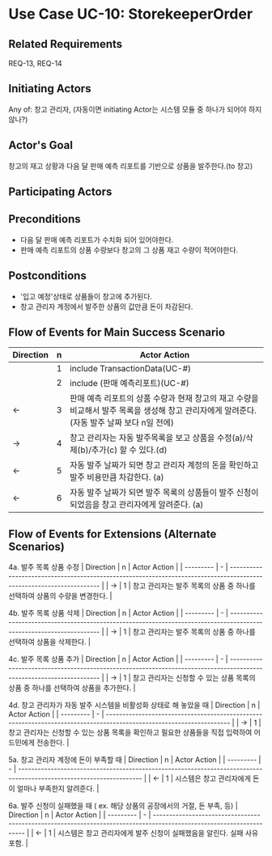 # Use Case UC-10: StorekeeperOrder

## **Related Requirements**

 REQ-13, REQ-14

## **Initiating Actors**

Any of: 창고 관리자, (자동이면 initiating Actor는 시스템 모듈 중 하나가 되어야 하지 않나?)

## **Actor's Goal**

 창고의 재고 상황과 다음 달 판매 예측 리포트를 기반으로 상품을 발주한다.(to 창고)

## **Participating Actors**



## **Preconditions**
- 다음 달 판매 예측 리포트가 수치화 되어 있어야한다.
- 판매 예측 리포트의 상품 수량보다 창고의 그 상품 재고 수량이 적어야한다.

## **Postconditions**
- '입고 예정'상태로 상품들이 창고에 추가된다.
- 창고 관리자 계정에서 발주한 상품의 값만큼 돈이 차감된다.


## Flow of Events for Main Success Scenario
| Direction | n | Actor Action                                                                                                         |
| --------- | - | -------------------------------------------------------------------------------------------------------------------- |
|          | 1 | include TransactionData(UC-#) |
|          | 2 | include (판매 예측리포트)(UC-#) |
|  ←       | 3 | 판매 예측 리포트의 상품 수량과 현재 창고의 재고 수량을 비교해서 발주 목록을 생성해 창고 관리자에게 알려준다. (자동 발주 날짜 보다 n일 전에)  |
|  →       | 4 | 창고 관리자는 자동 발주목록을 보고 상품을 수정(a)/삭제(b)/추가(c) 할 수 있다.(d) |
|  ←       | 5 | 자동 발주 날짜가 되면 창고 관리자 계정의 돈을 확인하고 발주 비용만큼 차감한다. (a) |
|  ←       | 6 | 자동 발주 날짜가 되면 발주 목록의 상품들이 발주 신청이 되었음을 창고 관리자에게 알려준다. (a) |



## Flow of Events for Extensions (Alternate Scenarios)
4a. 발주 목록 상품 수정 
| Direction | n | Actor Action                                                                                                         |
| --------- | - | -------------------------------------------------------------------------------------------------------------------- |
| →         | 1 | 창고 관리자는 발주 목록의 상품 중 하나를 선택하여 상품의 수량을 변경한다.  |

4b. 발주 목록 상품 삭제
| Direction | n | Actor Action                                                                                                         |
| --------- | - | -------------------------------------------------------------------------------------------------------------------- |
| →         | 1 | 창고 관리자는 발주 목록의 상품 중 하나를 선택하여 상품을 삭제한다.  |

4c. 발주 목록 상품 추가 
| Direction | n | Actor Action                                                                                                         |
| --------- | - | -------------------------------------------------------------------------------------------------------------------- |
| →         | 1 | 창고 관리자는 신청할 수 있는 상품 목록의 상품 중 하나를 선택하여 상품을 추가한다.  |

4d. 창고 관리자가 자동 발주 시스템을 비활성화 상태로 해 놓았을 때
| Direction | n | Actor Action                                                                                                         |
| --------- | - | -------------------------------------------------------------------------------------------------------------------- |
| →         | 1 | 창고 관리자는 신청할 수 있는 상품 목록을 확인하고 필요한 상품들을 직접 입력하여 어드민에게 전송한다.  |

5a. 창고 관리자 계정에 돈이 부족할 때
| Direction | n | Actor Action                                                                                                         |
| --------- | - | -------------------------------------------------------------------------------------------------------------------- |
| ←         | 1 | 시스템은 창고 관리자에게 돈이 얼마나 부족한지 알려준다.  |

6a. 발주 신청이 실패했을 때 ( ex. 해당 상품의 공장에서의 거절, 돈 부족, 등)
| Direction | n | Actor Action                                                                                                         |
| --------- | - | -------------------------------------------------------------------------------------------------------------------- |
| ←         | 1 | 시스템은 창고 관리자에게 발주 신청이 실패했음을 알린다. 실패 사유 포함.  |
